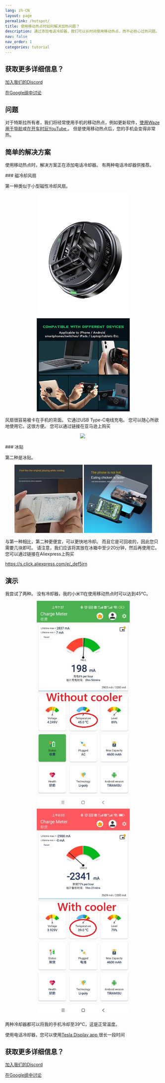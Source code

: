 ```yaml
---
lang: zh-CN
layout: page
permalink: /hotspot/
title: 使用移动热点时如何解决加热问题？
description: 通过添加电话冷却器，我们可以长时间使用移动热点，而不必担心过热问题。
nav: false
nav_order: 1
categories: tutorial
---
```

<!-- _pages/hotspot.md -->

## 获取更多详细信息？
<p> <a href ="https://discord.gg/Tvbs9uWcN9" 目标="_blank">加入我们的Discord</a> </p>
<p> <a href ="https://groups.google.com/g/tesla-display" 目标="_blank">在Google组中讨论</a> </p>

## 问题
<p>对于特斯拉所有者，我们将经常使用手机的移动热点，例如更新软件，<a href ="/waze">使用Waze 用于导航</a>或<a href ="/youtube">在开车时玩YouTube </a>。
但是使用移动热点后，您的手机会变得非常热。</p>

## 简单的解决方案
<p>使用移动热点时，解决方案正在添加电话冷却器。
有两种电话冷却器供推荐。</p>
### 磁冷却风扇
<p>第一种类似于小型磁性冷却风扇。 </p>
<p style="text-align: center;">
<img src="/assets/img/mag-cooler.jpg" alt="The magnetic cooling fan for phone" width="300px">
<img src="/assets/img/mag-cooler2.jpg" alt="The magnetic cooling fan can be used for various devices" width="300px">
</p>
<p>风扇很容易被卡在手机的背面。
它通过USB Type-C电线充电。
您可以随心所欲地使用它。这很方便。
您可以通过链接在亚马逊上购买</p>
<p style="text-align: center;"><a href="https://www.amazon.com/Rimoody-Wireless-Carplay-CarPlay-Android/dp/B0C1FW8ZQQ?pd_rd_w=niks7&content-id=amzn1.sym.843cd7db-70d0-4058-b5e7-5ec0360c5a59&pf_rd_p=843cd7db-70d0-4058-b5e7-5ec0360c5a59&pf_rd_r=25ZAJ3099FJCM3JE3BCE&pd_rd_wg=dEwED&pd_rd_r=4a237111-7729-4d01-ae3a-7786ed58d5e9&pd_rd_i=B0C1FW8ZQQ&psc=1&linkCode=li3&tag=blackpill07-20&linkId=c766d690503165e0fd1c49bda3c5feb5&language=en_US&ref_=as_li_ss_il" target="_blank">
<img border="0" src="//ws-na.amazon-adsystem.com/widgets/q?_encoding=UTF8&ASIN=B0C1FW8ZQQ&Format=_SL250_&ID=AsinImage&MarketPlace=US&ServiceVersion=20070822&WS=1&tag=blackpill07-20&language=en_US" ></a>
<img src="https://ir-na.amazon-adsystem.com/e/ir?t=blackpill07-20&language=en_US&l=li3&o=1&a=B0C1FW8ZQQ" width="1" height="1" border="0" alt="" style="border:none !important; margin:0px !important;" /></p>
### 冰贴
<p>第二种是冰贴。</p>
<p style="text-align: center;">
<img src="/assets/img/ice-sticker.webp" alt="The recyclable ice sticker for phone" width="220px">
<img src="/assets/img/ice-sticker2.webp" alt="The recyclable ice sticker to cool your phone down" width="220px">
</p>
<p>与第一种相比，第二种更便宜，可以更快地冷却。
而且它是可回收的，因此您只需要几块即可。
请注意，我们应该将其放在冰箱中至少20分钟，然后再使用它。
您可以通过链接在Aliexpress上购买</p>
<p> <a href ="https://s.click.aliexpress.com/e/_DEF5iRN">https://s.click.aliexpress.com/e/_def5irn </a> </p>

## 演示
<p>我尝试了两种。
没有冷却器，我的小米11在使用移动热点时可以达到45℃。</p>
<p style="text-align: center;">
<img src="/assets/img/without-cooler.jpg" alt="The phone temperature without the phone cooler" width="300px">
<img src="/assets/img/with-cooler.jpg" alt="The phone temperature after using a phone cooler" width="300px">
</p>
<p>两种冷却器都可以将我的手机冷却至39℃，这是正常温度。</p>
<p>使用电话冷却器，您可以使用<a href ="/">Tesla Display app </a>很长一段时间</p>

## 获取更多详细信息？
<p> <a href ="https://discord.gg/Tvbs9uWcN9" 目标="_blank">加入我们的Discord</a> </p>
<p> <a href ="https://groups.google.com/g/tesla-display" 目标="_blank">在Google组中讨论</a> </p>

